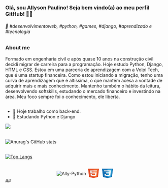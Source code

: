 <h3> Olá, sou Allyson Paulino! Seja bem vindo(a) ao meu perfil GitHub! 👋🏻 </h3>  
<h4></h4>   
          
<h6> 💫 #desenvolvimentoweb, #python, #games, #django, #aprendizado e #tecnologia </h6>
  
 <h3> About me </h3>
 
  Formado em engenharia civil e após quase 10 anos na construção civil decidi migrar de carreira para a programação.
  Hoje estudo Python, Django, HTML e CSS. Estou em uma parceria de aprendizagem com a Volpi Tech, que é uma startup
  financeira.
  Como estou iniciando a migração, tenho uma curva de aprendizagem que é altíssima, o que mantém acesa a vontade de
  adquirir mais e mais conhecimento. 
  Mantenho também o hábito da leitura, desenvolvendo softskills, estudando o mercado financeiro e investindo na área.
  Meu foco sempre foi o conhecimento, ele liberta.
  
## 
- 🔭 Hoje trabalho como back-end.
- 🌱 Estudando Python e Django

<a href = "mailto:allysonpaulino23@gmail.com"><img src="https://img.shields.io/badge/Gmail-D14836?style=for-the-badge&logo=gmail&logoColor=white" target="_blank"></a>

##

![Anurag's GitHub stats](https://github-readme-stats.vercel.app/api?username=allysonp23&show_icons=true&theme=dracula)
##
[![Top Langs](https://github-readme-stats.vercel.app/api/top-langs/?username=allysonp23)](https://github.com/anuraghazra/github-readme-stats)
<br>

##

<div align="center" style="display: inline_block">
  <img align="center" alt="Ally-Python" height="40" width="50" src="https://cdn.jsdelivr.net/gh/devicons/devicon/icons/python/python-original-wordmark.svg" /> 
  <img align="center" alt="Ally-HTML" height="30" width="40" src="https://raw.githubusercontent.com/devicons/devicon/master/icons/html5/html5-original.svg">
  <img align="center" alt="Ally-CSS" height="30" width="40" src="https://raw.githubusercontent.com/devicons/devicon/master/icons/css3/css3-original.svg">
</div>
##

